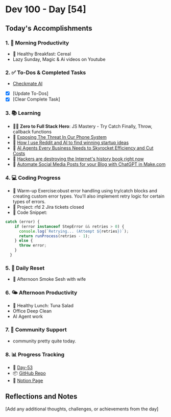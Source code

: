 # Dev 100 - Day [54]

## Today's Accomplishments

### 1. 🌅 Morning Productivity

- 🍳 Healthy Breakfast: Cereal
- Lazy Sunday, Magic & Ai videos on Youtube

### 2. ✅ To-Dos & Completed Tasks

- [Checkmate AI](https://checkmate-ai.vercel.app/)
- [x] [Update To-Dos]
- [x] [Clear Complete Task]

### 3. 📚 Learning

- 🦸‍♂️ **Zero to Full Stack Hero**: JS Mastery - Try Catch Finally, Throw, callback functions
- 🔗 [Exposing The Threat In Our Phone System](https://www.youtube.com/watch?v=wVyu7NB7W6Y)
- 🔗 [How I use Reddit and AI to find winning startup ideas](https://www.youtube.com/watch?v=8vXoI7lUroQ)
- 🔗 [AI Agents Every Business Needs to Skyrocket Efficiency and Cut Costs](https://www.youtube.com/watch?v=S9dc0y_Zesc)
- 🔗 [Hackers are destroying the Internet's history book right now](https://www.youtube.com/watch?v=N3ZGNT5S5IU)
- 🔗 [Automate Social Media Posts for your Blog with ChatGPT in Make.com](https://www.youtube.com/watch?v=P7UOzl44UjA)

### 4. 💻 Coding Progress

- 🧠 Warm-up Exercise:obust error handling using try/catch blocks and creating custom error types. You'll also implement retry logic for certain types of errors.
- 🦺 Project: rfd 2 Jira tickets closed
- 📝 Code Snippet:

```javascript
catch (error) {
    if (error instanceof StepError && retries > 0) {
      console.log(`Retrying... (Attempt ${retries})`);
      return runProcess(retries - 1);
    } else {
      throw error;
    }
  }
```

### 5. 🔄 Daily Reset

- 🧘 Afternoon Smoke Sesh with wife

### 6. 🌤️ Afternoon Productivity

- 🍱 Healthy Lunch: Tuna Salad
- Office Deep Clean
- AI Agent work

### 7. 🤝 Community Support

- community pretty quite today.

### 8. 📊 Progress Tracking

- 🏫 [Day-53](https://www.skool.com/universityofcode/dev-100-day-53)
- 📦 [GitHub Repo](https://github.com/Digitl-Alchemyst/dev100/blob/main/Day-53/day53.md)
- 📄 [Notion Page](https://liberating-galley-48d.notion.site/Dev100-Coding-Lifestyle-Challenge-a85ec9fba3ce41f3b29d581a1a85d92b?pvs=4)

## Reflections and Notes

[Add any additional thoughts, challenges, or achievements from the day]
